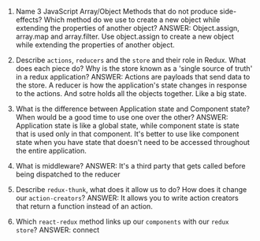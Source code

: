 1.  Name 3 JavaScript Array/Object Methods that do not produce side-effects? Which method do we use to create a new object while extending the properties of another object? 
ANSWER: Object.assign, array.map and array.filter. Use object.assign to create a new object while extending the properties of another object.


1.  Describe `actions`, `reducers` and the `store` and their role in Redux. What does each piece do? Why is the store known as a 'single source of truth' in a redux application?
ANSWER: Actions are payloads that send data to the store. A reducer is how the application's state changes in response to the actions. And sotre holds all the objects together. Like a big state.

1.  What is the difference between Application state and Component state? When would be a good time to use one over the other?
ANSWER: Application state is like a global state, while component state is state that is used only in that component. It's better to use like component state when you
have state that doesn't need to be accessed throughout the entire application.

1.  What is middleware?
ANSWER: It's a third party that gets called before being dispatched to the reducer

1.  Describe `redux-thunk`, what does it allow us to do? How does it change our `action-creators`?
ANSWER: It allows you to write action creators that return a function instead of an action.

1.  Which `react-redux` method links up our `components` with our `redux store`?
ANSWER: connect